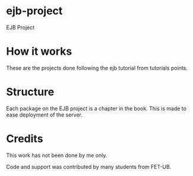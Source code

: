 # ejb-project
EJB Project

# How it works
These are the projects done following the ejb tutorial from tutorials points. 

# Structure
Each package on the EJB project is a chapter in the book. This is made to ease deployment of the server. 

# Credits
This work has not been done by me only. 

Code and support was contributed by many students from FET-UB. 
